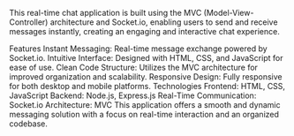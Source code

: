 This real-time chat application is built using the MVC (Model-View-Controller) architecture and Socket.io, enabling users to send and receive messages instantly, creating an engaging and interactive chat experience.

Features
Instant Messaging: Real-time message exchange powered by Socket.io.
Intuitive Interface: Designed with HTML, CSS, and JavaScript for ease of use.
Clean Code Structure: Utilizes the MVC architecture for improved organization and scalability.
Responsive Design: Fully responsive for both desktop and mobile platforms.
Technologies
Frontend: HTML, CSS, JavaScript
Backend: Node.js, Express.js
Real-Time Communication: Socket.io
Architecture: MVC
This application offers a smooth and dynamic messaging solution with a focus on real-time interaction and an organized codebase.
 
